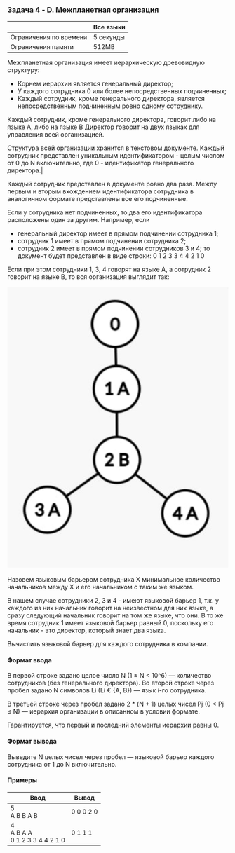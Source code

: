 ### Задача 4 - D. Межпланетная организация

|                        | Все языки |
| ---------------------- | --------- |
| Ограничения по времени | 5 секунды |
| Ограничения памяти     | 512MB     |
Межпланетная организация имеет иерархическую древовидную структуру:
- Корнем иерархии является генеральный директор;
- У каждого сотрудника 0 или более непосредственных подчиненных;
- Каждый сотрудник, кроме генерального директора, является непосредственным подчиненным ровно одному сотруднику.

Каждый сотрудник, кроме генерального директора, говорит либо на языке А, либо на языке В Директор говорит на двух языках для управления всей организацией.

Структура всей организации хранится в текстовом документе. Каждый сотрудник представлен уникальным идентификатором - целым числом от 0 до N включительно, где 0 - идентификатор генерального директора.|

Каждый сотрудник представлен в документе ровно два раза. Между первым и вторым вхождением идентификатора сотрудника в аналогичном формате представлены все его подчиненные.

Если у сотрудника нет подчиненных, то два его идентификатора расположены один за другим.
Например, если
- генеральный директор имеет в прямом подчинении сотрудника 1;
- сотрудник 1 имеет в прямом подчинении сотрудника 2;
- сотрудник 2 имеет в прямом подчинении сотрудников 3 и 4;
  то документ будет представлен в виде строки: 0 1 2 3 3 4 4 2 1 0

Если при этом сотрудники 1, 3, 4 говорят на языке А, а сотрудник 2 говорит на языке В, то вся организация выглядит так:

<img src="../../../../../resources/imgs/imgD.png"  alt=""/>

Назовем языковым барьером сотрудника Х минимальное количество начальников между Х и его начальником с таким же языком.

В нашем случае сотрудники 2, 3 и 4 - имеют языковой барьер 1, т.к. у каждого из них начальник говорит на неизвестном для них языке, а сразу следующий начальник говорит на том же языке, что они. В то же время сотрудник 1 имеет языковой барьер равный 0, поскольку его начальник - это директор, который знает два языка.

Вычислить языковой барьер для каждого сотрудника в компании.
#### Формат ввода
В первой строке задано целое число N (1 ≤ N < 10^6) — количество сотрудников (без генерального директора).
Во второй строке через пробел задано N символов Li (Li € {A, B}) — язык і-го сотрудника.

В третьей строке через пробел задано 2 * (N + 1) целых чисел Рj (0 < Pj ≤ N) — иерархия организации в описанном в условии формате.

Гарантируется, что первый и последний элементы иерархии равны 0.
#### Формат вывода
Выведите N целых чисел через пробел — языковой барьер каждого сотрудника от 1 до N включительно.
#### Примеры

| Ввод                                | Вывод     |
| ----------------------------------- | --------- |
| 5<br>A B B A B                      | 0 0 0 2 0 |
| 4<br>A B A A<br>0 1 2 3 3 4 4 2 1 0 | 0 1 1 1   |

